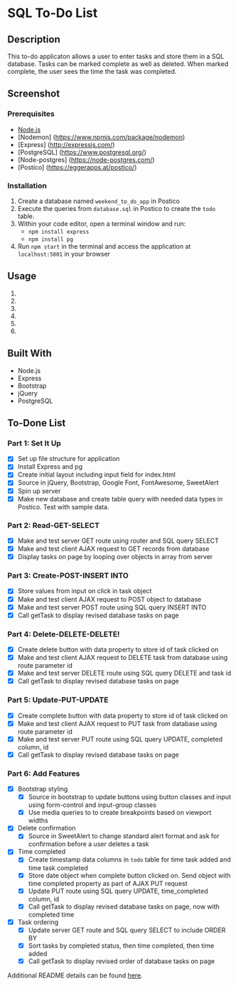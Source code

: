 # SQL To-Do List

## Description

This to-do applicaton allows a user to enter tasks and store them in a SQL database. Tasks can be marked complete as well as deleted. When marked complete, the user sees the time the task was completed. 

## Screenshot

### Prerequisites

- [Node.js](https://nodejs.org/en/)
- [Nodemon] (https://www.npmjs.com/package/nodemon)
- [Express] (http://expressjs.com/)
- [PostgreSQL] (https://www.postgresql.org/)
- [Node-postgres] (https://node-postgres.com/)
- [Postico] (https://eggerapps.at/postico/)

### Installation

1. Create a database named `weekend_to_do_app` in Postico
2. Execute the queries from `database.sql` in Postico to create the `todo` table. 
3. Within your code editor, open a terminal window and run:
    - `npm install express`
    - `npm install pg`
4. Run `npm start` in the terminal and access the application at `localhost:5001` in your browser

## Usage

1.
2.
3.
4.
5.
6.

## Built With

- Node.js 
- Express
- Bootstrap
- jQuery
- PostgreSQL

## To-Done List

### Part 1: Set It Up
- [X] Set up file structure for application
- [X] Install Express and pg
- [X] Create initial layout including input field for index.html 
- [X] Source in jQuery, Bootstrap, Google Font, FontAwesome, SweetAlert
- [X] Spin up server
- [X] Make new database and create table query with needed data types in Postico. Test with sample data. 

### Part 2: Read-GET-SELECT
- [X] Make and test server GET route using router and SQL query SELECT
- [X] Make and test client AJAX request to GET records from database
- [X] Display tasks on page by looping over objects in array from server

### Part 3: Create-POST-INSERT INTO
- [X] Store values from input on click in task object
- [X] Make and test client AJAX request to POST object to database
- [X] Make and test server POST route using SQL query INSERT INTO
- [X] Call getTask to display revised database tasks on page

### Part 4: Delete-DELETE-DELETE!
- [X] Create delete button with data property to store id of task clicked on
- [X] Make and test client AJAX request to DELETE task from database using route parameter id
- [X] Make and test server DELETE route using SQL query DELETE and task id 
- [X] Call getTask to display revised database tasks on page

### Part 5: Update-PUT-UPDATE
- [X] Create complete button with data property to store id of task clicked on
- [X] Make and test client AJAX request to PUT task from database using route parameter id
- [X] Make and test server PUT route using SQL query UPDATE, completed column, id
- [X] Call getTask to display revised database tasks on page

### Part 6: Add Features
- [X] Bootstrap styling
    - [X] Source in bootstrap to update buttons using button classes and input using form-control and input-group classes
    - [X] Use media queries to to create breakpoints based on viewport widths
- [X] Delete confirmation
    - [X] Source in SweetAlert to change standard alert format and ask for confirmation before a user deletes a task
- [X] Time completed
    - [X] Create timestamp data columns in `todo` table for time task added and time task completed
    - [X] Store date object when complete button clicked on. Send object with time completed property as part of AJAX PUT request
    - [X] Update PUT route using SQL query UPDATE, time_completed column, id
    - [X] Call getTask to display revised database tasks on page, now with completed time
- [X] Task ordering
    - [X] Update server GET route and SQL query SELECT to include ORDER BY
    - [X] Sort tasks by completed status, then time completed, then time added
    - [X] Call getTask to display revised order of database tasks on page

Additional README details can be found [here](https://github.com/PrimeAcademy/readme-template/blob/master/README.md).
